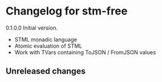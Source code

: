 # Changelog for stm-free

0.1.0.0
Initial version.

- STML monadic language
- Atomic evaluation of STML
- Work with TVars containing ToJSON / FromJSON values

## Unreleased changes
